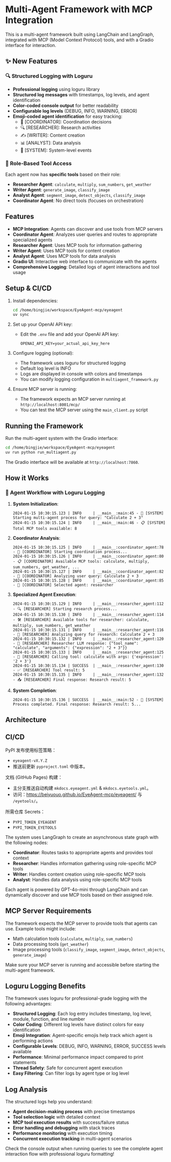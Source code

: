 # Multi-Agent Framework with MCP Integration

This is a multi-agent framework built using LangChain and LangGraph, integrated with MCP (Model Context Protocol) tools, and with a Gradio interface for interaction.

## ✨ New Features

### 🔍 **Structured Logging with Loguru**
- **Professional logging** using loguru library
- **Structured log messages** with timestamps, log levels, and agent identification
- **Color-coded console output** for better readability
- **Configurable log levels** (DEBUG, INFO, WARNING, ERROR)
- **Emoji-coded agent identification** for easy tracking:
  - 🤖 [COORDINATOR]: Coordination decisions
  - 🔍 [RESEARCHER]: Research activities
  - ✍️ [WRITER]: Content creation
  - 📊 [ANALYST]: Data analysis
  - 🚀 [SYSTEM]: System-level events

### 🎯 **Role-Based Tool Access**
Each agent now has **specific tools** based on their role:

- **Researcher Agent**: `calculate`, `multiply`, `sum_numbers`, `get_weather`
- **Writer Agent**: `generate_image`, `classify_image`
- **Analyst Agent**: `segment_image`, `detect_objects`, `classify_image`
- **Coordinator Agent**: No direct tools (focuses on orchestration)

## Features

- **MCP Integration**: Agents can discover and use tools from MCP servers
- **Coordinator Agent**: Analyzes user queries and routes to appropriate specialized agents
- **Researcher Agent**: Uses MCP tools for information gathering
- **Writer Agent**: Uses MCP tools for content creation
- **Analyst Agent**: Uses MCP tools for data analysis
- **Gradio UI**: Interactive web interface to communicate with the agents
- **Comprehensive Logging**: Detailed logs of agent interactions and tool usage

## Setup & CI/CD

1. Install dependencies:
   ```bash
   cd /home/bingjie/workspace/EyeAgent-mcp/eyeagent
   uv sync
   ```

2. Set up your OpenAI API key:
   - Edit the `.env` file and add your OpenAI API key:
     ```
     OPENAI_API_KEY=your_actual_api_key_here
     ```

3. Configure logging (optional):
   - The framework uses loguru for structured logging
   - Default log level is INFO
   - Logs are displayed in console with colors and timestamps
   - You can modify logging configuration in `multiagent_framework.py`

4. Ensure MCP server is running:
   - The framework expects an MCP server running at `http://localhost:8001/mcp/`
   - You can test the MCP server using the `main_client.py` script

## Running the Framework

Run the multi-agent system with the Gradio interface:

```bash
cd /home/bingjie/workspace/EyeAgent-mcp/eyeagent
uv run python run_multiagent.py
```

The Gradio interface will be available at `http://localhost:7860`.

## How it Works

### 🔄 **Agent Workflow with Loguru Logging**

1. **System Initialization**:
   ```
   2024-01-15 10:30:15.123 | INFO     | __main__:main:45 - 🚀 [SYSTEM] Starting multi-agent process for query: "Calculate 2 + 3"
   2024-01-15 10:30:15.124 | INFO     | __main__:main:46 - 📋 [SYSTEM] Total MCP tools available: 8
   ```

2. **Coordinator Analysis**:
   ```
   2024-01-15 10:30:15.125 | INFO     | __main__:coordinator_agent:78 - 🤖 [COORDINATOR] Starting coordination process...
   2024-01-15 10:30:15.126 | INFO     | __main__:coordinator_agent:80 - 📋 [COORDINATOR] Available MCP tools: calculate, multiply, sum_numbers, get_weather, ...
   2024-01-15 10:30:15.127 | INFO     | __main__:coordinator_agent:82 - 💭 [COORDINATOR] Analyzing user query: Calculate 2 + 3
   2024-01-15 10:30:15.128 | INFO     | __main__:coordinator_agent:85 - 🎯 [COORDINATOR] Selected agent: researcher
   ```

3. **Specialized Agent Execution**:
   ```
   2024-01-15 10:30:15.129 | INFO     | __main__:researcher_agent:112 - 🔍 [RESEARCHER] Starting research process...
   2024-01-15 10:30:15.130 | INFO     | __main__:researcher_agent:114 - 🛠️ [RESEARCHER] Available tools for researcher: calculate, multiply, sum_numbers, get_weather
   2024-01-15 10:30:15.131 | INFO     | __main__:researcher_agent:116 - 💭 [RESEARCHER] Analyzing query for research: Calculate 2 + 3
   2024-01-15 10:30:15.132 | INFO     | __main__:researcher_agent:120 - 📝 [RESEARCHER] Researcher LLM response: {"tool_name": "calculate", "arguments": {"expression": "2 + 3"}}
   2024-01-15 10:30:15.133 | INFO     | __main__:researcher_agent:125 - 🔧 [RESEARCHER] Calling tool: calculate with args: {'expression': '2 + 3'}
   2024-01-15 10:30:15.134 | SUCCESS  | __main__:researcher_agent:130 - ✅ [RESEARCHER] Tool result: 5
   2024-01-15 10:30:15.135 | INFO     | __main__:researcher_agent:132 - 📤 [RESEARCHER] Final response: Research result: 5
   ```

4. **System Completion**:
   ```
   2024-01-15 10:30:15.136 | SUCCESS  | __main__:main:52 - 🎉 [SYSTEM] Process completed. Final response: Research result: 5...
   ```

## Architecture

## CI/CD

PyPI 发布使用标签策略：
- `eyeagent-vX.Y.Z`
- 推送前更新 `pyproject.toml` 中版本。

文档 (GitHub Pages) 构建：
- 主分支推送自动构建 `mkdocs.eyeagent.yml` & `mkdocs.eyetools.yml`。
- 访问：https://beiyuouo.github.io/EyeAgent-mcp/eyeagent/  与 `/eyetools/`。

所需仓库 Secrets：
- `PYPI_TOKEN_EYEAGENT`
- `PYPI_TOKEN_EYETOOLS`


The system uses LangGraph to create an asynchronous state graph with the following nodes:
- **Coordinator**: Routes tasks to appropriate agents and provides tool context
- **Researcher**: Handles information gathering using role-specific MCP tools
- **Writer**: Handles content creation using role-specific MCP tools
- **Analyst**: Handles data analysis using role-specific MCP tools

Each agent is powered by GPT-4o-mini through LangChain and can dynamically discover and use MCP tools based on their assigned role.

## MCP Server Requirements

The framework expects the MCP server to provide tools that agents can use. Example tools might include:
- Math calculation tools (`calculate`, `multiply`, `sum_numbers`)
- Data processing tools (`get_weather`)
- Image processing tools (`classify_image`, `segment_image`, `detect_objects`, `generate_image`)

Make sure your MCP server is running and accessible before starting the multi-agent framework.

## Loguru Logging Benefits

The framework uses loguru for professional-grade logging with the following advantages:

- **Structured Logging**: Each log entry includes timestamp, log level, module, function, and line number
- **Color Coding**: Different log levels have distinct colors for easy identification
- **Emoji Integration**: Agent-specific emojis help track which agent is performing actions
- **Configurable Levels**: DEBUG, INFO, WARNING, ERROR, SUCCESS levels available
- **Performance**: Minimal performance impact compared to print statements
- **Thread Safety**: Safe for concurrent agent execution
- **Easy Filtering**: Can filter logs by agent type or log level

## Log Analysis

The structured logs help you understand:
- **Agent decision-making process** with precise timestamps
- **Tool selection logic** with detailed context
- **MCP tool execution results** with success/failure status
- **Error handling and debugging** with stack traces
- **Performance monitoring** with execution timing
- **Concurrent execution tracking** in multi-agent scenarios

Check the console output when running queries to see the complete agent interaction flow with professional loguru formatting!
